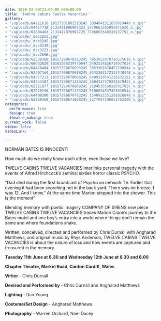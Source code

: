 ```yaml
---
date: 2020-02-29T23:00:00.000+00:00
title: 'Twelve Cabins Twelve Vacancies '
gallery:
- "/uploads/64221616_10157301002218245_3894641511828029440_o.jpg"
- "/uploads/64417738_2131421096907323_5270663585092075520_o.jpg"
- "/uploads/62604463_2131417076907725_7786863548319137792_o.jpg"
- "/uploads/_dsc3252.jpg"
- "/uploads/_dsc3245.jpg"
- "/uploads/_dsc3239.jpg"
- "/uploads/_dsc3223.jpg"
- "/uploads/_dsc2696.jpg"
- "/uploads/62538368_10157298679323245_7953052879726575616_n.jpg"
- "/uploads/68932029_10162558339770647_5492534826734977024_n.jpg"
- "/uploads/64470484_10157298670993245_7853302878457298944_n.jpg"
- "/uploads/62307164_10157298670918245_8342162172121448448_n.jpg"
- "/uploads/64377213_10157298670608245_6409320541236232192_n.jpg"
- "/uploads/64243107_10157298671243245_3684117479291879424_n.jpg"
- "/uploads/62521877_10157298670868245_2104536599265017856_n.jpg"
- "/uploads/62520196_10157298671173245_5108094537453010944_n.jpg"
- "/uploads/64400200_10157298670783245_1548922351201026048_n.jpg"
- "/uploads/62269368_10157298671088245_1377097296851763200_n.jpg"
categories:
  performance: true
  design: true
  theatre_making: true
current_work: false
video: false
videoLink: ''

---
```

NORMAN BATES IS INNOCENT!

How much do we really know each other, even those we love?

TWELVE CABINS TWELVE VACANCIES interlinks personal tragedy with the events of Alfred Hitchcock’s seminal sixties horror classic PSYCHO.

“Dad died during the first broadcast of Psycho on network TV. Earlier that evening it had been scorching hot in the back yard. There was no breeze. I was 12. And I knew.” At the same time Marion stepped into the shower. This is the moment”

Blending memory with poetic imagery COMPANY OF SIRENS new piece TWELVE CABINS TWELVE VACANCIES traces Marion Crane’s journey to the Bates motel and one boy’s entry into a world where things don’t remain the same and where foundations shake.

Written, conceived, directed and performed by Chris Durnall with Angharad Matthews, and original music by Rhys Anderson, TWELVE CABINS TWELVE VACANCIES is about the nature of loss and how events are captured and treasured in the memory.

**Tuesday 11th June at 8.30 and Wednesday 12th June at 6.30 and 8.00**

**Chapter Theatre, Market Road, Canton Cardiff, Wales**

**Writer** - Chris Durnall

**Devised and Performed by -** Chris Durnall and Angharad Matthews

**Lighting** - Dan Young

**Costume/Set Design** - Angharad Matthews

**Photography** - Warren Orchard, Noel Dacey